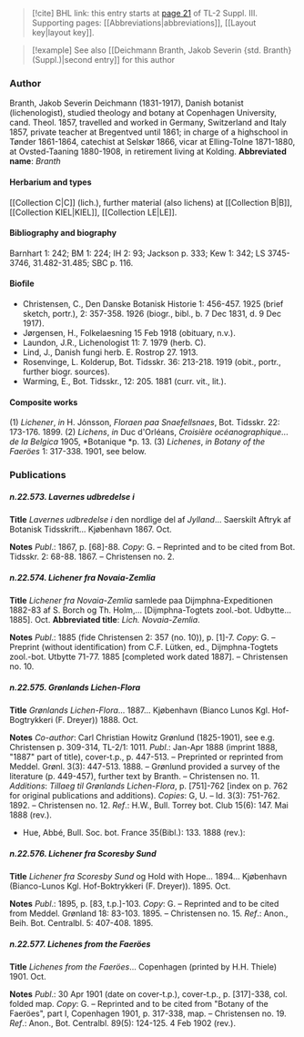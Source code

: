> [!cite] BHL link: this entry starts at [page 21](https://www.biodiversitylibrary.org/page/33266328) of TL-2 Suppl. III.
> Supporting pages: [[Abbreviations|abbreviations]], [[Layout key|layout key]].

> [!example] See also [[Deichmann Branth, Jakob Severin {std. Branth} (Suppl.)|second entry]] for this author

### Author

Branth, Jakob Severin Deichmann (1831-1917), Danish botanist (lichenologist), studied theology and botany at Copenhagen University, cand. Theol. 1857, travelled and worked in Germany, Switzerland and Italy 1857, private teacher at Bregentved until 1861; in charge of a highschool in Tønder 1861-1864, catechist at Selskør 1866, vicar at Elling-Tolne 1871-1880, at Ovsted-Taaning 1880-1908, in retirement living at Kolding. 
**Abbreviated name**: *Branth*

#### Herbarium and types

[[Collection C|C]] (lich.), further material (also lichens) at [[Collection B|B]], [[Collection KIEL|KIEL]], [[Collection LE|LE]].

#### Bibliography and biography

Barnhart 1: 242; BM 1: 224; IH 2: 93; Jackson p. 333; Kew 1: 342; LS 3745-3746, 31.482-31.485; SBC p. 116.

#### Biofile

- Christensen, C., Den Danske Botanisk Historie 1: 456-457. 1925 (brief sketch, portr.), 2: 357-358. 1926 (biogr., bibl., b. 7 Dec 1831, d. 9 Dec 1917).
- Jørgensen, H., Folkelaesning 15 Feb 1918 (obituary, n.v.).
- Laundon, J.R., Lichenologist 11: 7. 1979 (herb. C).
- Lind, J., Danish fungi herb. E. Rostrop 27. 1913.
- Rosenvinge, L. Kolderup, Bot. Tidsskr. 36: 213-218. 1919 (obit., portr., further biogr. sources).
- Warming, E., Bot. Tidsskr., 12: 205. 1881 (curr. vit., lit.).

#### Composite works

(1) *Lichener*, *in* H. Jónsson, *Floraen paa Snaefellsnaes*, Bot. Tidsskr. 22: 173-176. 1899.
(2) *Lichens*, *in* Duc d'Orléans, *Croisière océanographique*... *de la Belgica* 1905, *Botanique *p. 13.
(3) *Lichenes*, *in Botany of the Faeröes* 1: 317-338. 1901, see below.

### Publications

##### n.22.573. Lavernes udbredelse i

**Title**
*Lavernes udbredelse i* den nordlige del af *Jylland*... Saerskilt Aftryk af Botanisk Tidsskrift... Kjøbenhavn 1867. Oct.

**Notes**
*Publ*.: 1867, p. \[68\]-88. *Copy*: G. – Reprinted and to be cited from Bot. Tidsskr. 2: 68-88. 1867. – Christensen no. 2.

##### n.22.574. Lichener fra Novaia-Zemlia

**Title**
*Lichener fra Novaia-Zemlia* samlede paa Dijmphna-Expeditionen 1882-83 af S. Borch og Th. Holm,... \[Dijmphna-Togtets zool.-bot. Udbytte... 1885\]. Oct.
**Abbreviated title**: *Lich. Novaia-Zemlia*.

**Notes**
*Publ*.: 1885 (fide Christensen 2: 357 (no. 10)), p. \[1\]-7. *Copy*: G. – Preprint (without identification) from C.F. Lütken, ed., Dijmphna-Togtets zool.-bot. Utbytte 71-77. 1885 \[completed work dated 1887\]. – Christensen no. 10.

##### n.22.575. Grønlands Lichen-Flora

**Title**
*Grønlands Lichen-Flora*... 1887... Kjøbenhavn (Bianco Lunos Kgl. Hof-Bogtrykkeri (F. Dreyer)) 1888. Oct.

**Notes**
*Co-author*: Carl Christian Howitz Grønlund (1825-1901), see e.g. Christensen p. 309-314, TL-2/1: 1011.
*Publ*.: Jan-Apr 1888 (imprint 1888, "1887" part of title), cover-t.p., p. 447-513. – Preprinted or reprinted from Meddel. Grønl. 3(3): 447-513. 1888. – Grønlund provided a survey of the literature (p. 449-457), further text by Branth. – Christensen no. 11.
*Additions*: *Tillaeg til Grønlands Lichen-Flora*, p. \[751\]-762 \[index on p. 762 for original publications and additions). *Copies*: G, U. – Id. 3(3): 751-762. 1892. – Christensen no. 12.
*Ref*.: H.W., Bull. Torrey bot. Club 15(6): 147. Mai 1888 (rev.).
- Hue, Abbé, Bull. Soc. bot. France 35(Bibl.): 133. 1888 (rev.):

##### n.22.576. Lichener fra Scoresby Sund

**Title**
*Lichener fra Scoresby Sund* og Hold with Hope... 1894... Kjøbenhavn (Bianco-Lunos Kgl. Hof-Boktrykkeri (F. Dreyer)). 1895. Oct.

**Notes**
*Publ*.: 1895, p. \[83, t.p.\]-103. *Copy*: G. – Reprinted and to be cited from Meddel. Grønland 18: 83-103. 1895. – Christensen no. 15.
*Ref*.: Anon., Beih. Bot. Centralbl. 5: 407-408. 1895.

##### n.22.577. Lichenes from the Faeröes

**Title**
*Lichenes from the Faeröes*... Copenhagen (printed by H.H. Thiele) 1901. Oct.

**Notes**
*Publ*.: 30 Apr 1901 (date on cover-t.p.), cover-t.p., p. \[317\]-338, col. folded map. *Copy*: G.  – Reprinted and to be cited from "Botany of the Faeröes", part I, Copenhagen 1901, p. 317-338, map. – Christensen no. 19.
*Ref*.: Anon., Bot. Centralbl. 89(5): 124-125. 4 Feb 1902 (rev.).

